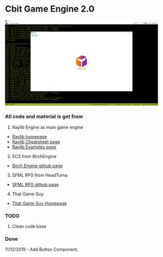 # Cbit Game Engine 2.0
![alt text](resources/ReadMe-Data/screenshot.png)
### All code and material is get from
1. Raylib Engine as main game engine
- [Raylib homepage](https://www.raylib.com/index.html)
- [Raylib Cheatsheet page](https://www.raylib.com/cheatsheet/cheatsheet.html)
- [Raylib Examples page](https://www.raylib.com/examples.html)
2. ECS from BirchEngine
- [Birch Engine github page](https://github.com/carlbirch/BirchEngine/)
3. SFML RPG from HeadTurna
- [SFML RPG github page](https://github.com/Headturna/SFML_RPG)
4. That Game Guy
- [That Game Guy Homepage](http://thatgamesguy.co.uk/game-engine-dev/)

### TODO
1. Clean code base

### Done
11/12/2019 - Add Button Component, 

